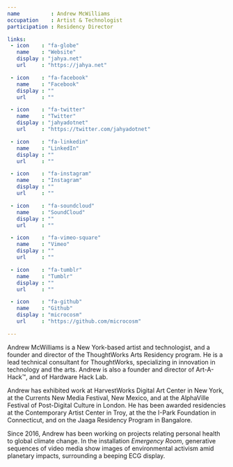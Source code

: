 ```yaml
---
name          : Andrew McWilliams
occupation    : Artist & Technologist
participation : Residency Director

links:
 - icon    : "fa-globe"
   name    : "Website"
   display : "jahya.net"
   url     : "https://jahya.net"

 - icon    : "fa-facebook"
   name    : "Facebook"
   display : ""
   url     : ""

 - icon    : "fa-twitter"
   name    : "Twitter"
   display : "jahyadotnet"
   url     : "https://twitter.com/jahyadotnet"

 - icon    : "fa-linkedin"
   name    : "LinkedIn"
   display : ""
   url     : ""

 - icon    : "fa-instagram"
   name    : "Instagram"
   display : ""
   url     : ""

 - icon    : "fa-soundcloud"
   name    : "SoundCloud"
   display : ""
   url     : ""

 - icon    : "fa-vimeo-square"
   name    : "Vimeo"
   display : ""
   url     : ""

 - icon    : "fa-tumblr"
   name    : "Tumblr"
   display : ""
   url     : ""

 - icon    : "fa-github"
   name    : "Github"
   display : "microcosm"
   url     : "https://github.com/microcosm"

---
```

Andrew McWilliams is a New York-based artist and technologist, and a founder and director of the ThoughtWorks Arts Residency program. He is a lead technical consultant for ThoughtWorks, specializing in innovation in technology and the arts. Andrew is also a founder and director of Art-A-Hack&trade;, and of Hardware Hack Lab.

Andrew has exhibited work at HarvestWorks Digital Art Center in New York, at the Currents New Media Festival, New Mexico, and at the AlphaVille Festival of Post-Digital Culture in London. He has been awarded residencies at the Contemporary Artist Center in Troy, at the the I-Park Foundation in Connecticut, and on the Jaaga Residency Program in Bangalore.

Since 2016, Andrew has been working on projects relating personal health to global climate change. In the installation *Emergency Room*, generative sequences of video media show images of environmental activism amid planetary impacts, surrounding a beeping ECG display.